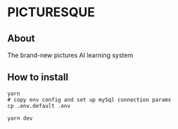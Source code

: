 # PICTURESQUE

## About

The brand-new pictures AI learning system

## How to install

```
yarn
# copy env config and set up mySql connection params
cp .env.default .env

yarn dev

```
